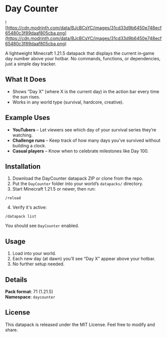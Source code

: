 # Day Counter

![https://cdn.modrinth.com/data/BJcBCsYC/images/31cd33d9b6450e748ecf65480c3f89daaf805cba.png](https://cdn.modrinth.com/data/BJcBCsYC/images/31cd33d9b6450e748ecf65480c3f89daaf805cba.png)

A lightweight Minecraft 1.21.5 datapack that displays the current in‑game day number above your hotbar. No commands, functions, or dependencies, just a simple day tracker.

## What It Does

- Shows “Day X” (where X is the current day) in the action bar every time the sun rises.  
- Works in any world type (survival, hardcore, creative).

## Example Uses

- **YouTubers** – Let viewers see which day of your survival series they’re watching.  
- **Challenge runs** – Keep track of how many days you’ve survived without building a clock.  
- **Casual players** – Know when to celebrate milestones like Day 100.  

## Installation

1. Download the DayCounter datapack ZIP or clone from the repo.  
2. Put the `DayCounter` folder into your world’s `datapacks/` directory.  
3. Start Minecraft 1.21.5 or newer, then run:
```
/reload
```
4. Verify it's active:
```
/datapack list
```
You should see `DayCounter` enabled.

## Usage

1. Load into your world.  
2. Each new day (at dawn) you’ll see “Day X” appear above your hotbar.  
3. No further setup needed.

## Details

**Pack format**: 71 (1.21.5)  
**Namespace**: `daycounter`

## License

This datapack is released under the MIT License. Feel free to modify and share.